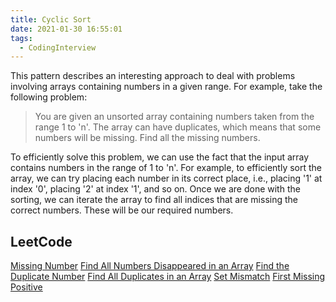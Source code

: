 ```yaml
---
title: Cyclic Sort
date: 2021-01-30 16:55:01
tags:
  - CodingInterview
---
```

This pattern describes an interesting approach to deal with problems involving arrays containing numbers in a given range. For example, take the following problem:
> You are given an unsorted array containing numbers taken from the range 1 to 'n'. The array can have duplicates, which means that some numbers will be missing. Find all the missing numbers.

To efficiently solve this problem, we can use the fact that the input array contains numbers in the range of 1 to 'n'. For example, to efficiently sort the array, we can try placing each number in its correct place, i.e., placing '1' at index '0', placing '2' at index '1', and so on. Once we are done with the sorting, we can iterate the array to find all indices that are missing the correct numbers. These will be our required numbers.

## LeetCode
[Missing Number](https://leetcode.com/problems/missing-number/)
[Find All Numbers Disappeared in an Array](https://leetcode.com/problems/find-all-numbers-disappeared-in-an-array/)
[Find the Duplicate Number](https://leetcode.com/problems/find-the-duplicate-number/)
[Find All Duplicates in an Array](https://leetcode.com/problems/find-all-duplicates-in-an-array/)
[Set Mismatch](https://leetcode.com/problems/set-mismatch/)
[First Missing Positive](https://leetcode.com/problems/first-missing-positive/)
